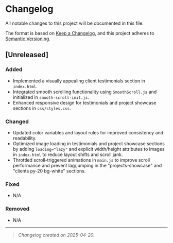 # Changelog

All notable changes to this project will be documented in this file.

The format is based on [Keep a Changelog](https://keepachangelog.com/en/1.0.0/), and this project adheres to [Semantic Versioning](https://semver.org/spec/v2.0.0.html).

## [Unreleased]

### Added
- Implemented a visually appealing client testimonials section in `index.html`.
- Integrated smooth scrolling functionality using `SmoothScroll.js` and initialized in `smooth-scroll-init.js`.
- Enhanced responsive design for testimonials and project showcase sections in `css/styles.css`.

### Changed
- Updated color variables and layout rules for improved consistency and readability.
- Optimized image loading in testimonials and project showcase sections by adding `loading="lazy"` and explicit width/height attributes to images in `index.html` to reduce layout shifts and scroll jank.
- Throttled scroll-triggered animations in `main.js` to improve scroll performance and prevent lag/jumping in the "projects-showcase" and "clients py-20 bg-white" sections.

### Fixed
- N/A

### Removed
- N/A

---

> _Changelog created on 2025-04-20._
